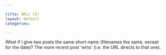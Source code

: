 ```yaml
---

title: URLs (2)
layout: default
categories: 

---
```


What if I give two posts the same short name
(filenames the same, except for the date)?
The more recent post 'wins'
(i.e. the URL directs to that one).
